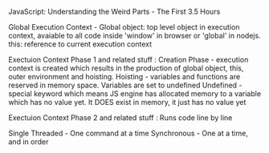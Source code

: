 JavaScript: Understanding the Weird Parts - The First 3.5 Hours

Global Execution Context - 
  Global object: top level object in execution context, avaiable to all code inside 'window' in browser or 'global' in nodejs. 
  this: reference to current execution context
  
Exectuion Context Phase 1 and related stuff :
Creation Phase - execution context is created which results in the production of global object, this, outer environment and hoisting.
Hoisting - variables and functions are reserved in memory space. Variables are set to undefined
Undefined - special keyword which means JS engine has allocated memory to a variable which has no value yet. It DOES exist in memory, it just has no value yet

Exectuion Context Phase 2 and related stuff :
Runs code line by line

Single Threaded - One command at a time
Synchronous - One at a time, and in order